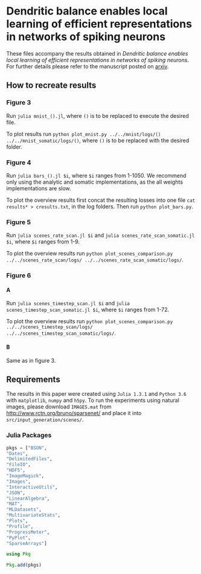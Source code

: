 # Dendritic balance enables local learning of efficient representations in networks of spiking neurons

These files accompany the results obtained in *Dendritic balance enables local learning of efficient representations in networks of spiking neurons*. For further details please refer to the manuscript posted on [arxiv](https://arxiv.org/abs/2010.12395).

## How to recreate results

### Figure 3

Run `julia mnist_().jl`, where `()` is to be replaced to execute the desired file.

To plot results run `python plot_mnist.py ../../mnist/logs/() ../../mnist_somatic/logs/()`, where `()` is to be replaced with the desired folder.

### Figure 4

Run `julia bars_().jl $i`, where `$i` ranges from 1-1050. We recommend only using the analytic and somatic implementations, as the all weights implementations are slow.

To plot the overview results first concat the resulting losses into one file `cat results* > cresults.txt`, in the log folders.
Then run `python plot_bars.py`.

### Figure 5

Run `julia scenes_rate_scan.jl $i` and `julia scenes_rate_scan_somatic.jl $i`, where `$i` ranges from 1-9.

To plot the overview results run `python plot_scenes_comparison.py ../../scenes_rate_scan/logs/ ../../scenes_rate_scan_somatic/logs/`.

### Figure 6

#### A

Run `julia scenes_timestep_scan.jl $i` and `julia scenes_timestep_scan_somatic.jl $i`, where `$i` ranges from 1-72.

To plot the overview results run `python plot_scenes_comparison.py ../../scenes_timestep_scan/logs/ ../../scenes_timestep_scan_somatic/logs/`.

#### B

Same as in figure 3.

## Requirements

The results in this paper were created using `Julia 1.3.1` and `Python 3.6` with `matplotlib`, `numpy` and `h5py`.
To run the experiments using natural images, please download `IMAGES.mat` from http://www.rctn.org/bruno/sparsenet/ and place it into `src/input_generation/scenes/`.

### Julia Packages

```julia
pkgs = ["BSON",
"Dates",
"DelimitedFiles",
"FileIO",
"HDF5",
"ImageMagick",
"Images",
"InteractiveUtils",
"JSON",
"LinearAlgebra",
"MAT",
"MLDatasets",
"MultivariateStats",
"Plots",
"Profile",
"ProgressMeter",
"PyPlot",
"SparseArrays"]

using Pkg

Pkg.add(pkgs)
```
